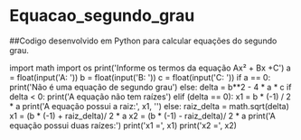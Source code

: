# Equacao_segundo_grau
##Codigo desenvolvido em Python para calcular equações do segundo grau.

import math
import os
print('Informe os termos da equação Ax² + Bx +C')
a = float(input('A: '))
b = float(input('B: '))
c = float(input('C: '))
if a == 0:
   print('Não é uma equação de segundo grau')
else:
   delta = b**2 - 4 * a * c
   if delta < 0:
      print('A equação não tem raízes')
   elif (delta == 0):
      x1 = b * (-1) / 2 * a
      print('A equação possui a raiz:', x1, '')
   else:
      raiz_delta = math.sqrt(delta)
      x1 = (b * (-1) + raiz_delta)/ 2 * a
      x2 = (b * (-1) - raiz_delta)/ 2 * a
      print('A equação possui duas raízes:')
      print('x1 =', x1)
      print('x2 =', x2)

